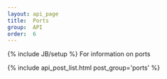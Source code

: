 ```yaml
---
layout: api_page
title:  Ports
group:  API
order:  6
---
```

{% include JB/setup %}
For information on ports

{% include api_post_list.html post_group='ports' %}